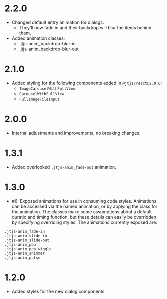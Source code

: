 # 2.2.0

- Changed default entry animation for dialogs.
  - They'll now fade in and their backdrop will blur the items behind them.
- Added animation classes: 
  - .jtjs-anim_backdrop-blur-in
  - .jtjs-anim_backdrop-blur-out

# 2.1.0

- Added styling for the following components added in `@jtjs/react@2.0.0`:
  - `ImageCarouselWithFullView`
  - `CarouselWithFullView`
  - `FullImageFileInput`

# 2.0.0

- Internal adjustments and improvements, no breaking changes.

# 1.3.1
- Added overlooked `.jtjs-anim_fade-out` animation.

# 1.3.0

- #6: Exposed animations for use in consuming code styles. Animations can be accessed via the named animation, or by applying the class for the animation. The classes make some assumptions about a default duratio and timing function, but these details can easily be overridden by specifying overriding styles. The animations currently exposed are:
```
.jtjs-anim_fade-in
.jtjs-anim_slide-in
.jtjs-anim_slide-out
.jtjs-anim_pop
.jtjs-anim_pop-wiggle
.jtjs-anim_shimmer
.jtjs-anim_pulse
```

# 1.2.0

- Added styles for the new dialog components.
